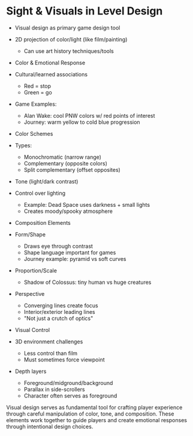 # Sight & Visuals in Level Design

* Visual design as primary game design tool
 * 2D projection of color/light (like film/painting)
   - Can use art history techniques/tools

* Color & Emotional Response
 * Cultural/learned associations
   - Red = stop
   - Green = go
 * Game Examples:
   - Alan Wake: cool PNW colors w/ red points of interest
   - Journey: warm yellow to cold blue progression

* Color Schemes
 * Types:
   - Monochromatic (narrow range)
   - Complementary (opposite colors)
   - Split complementary (offset opposites)

* Tone (light/dark contrast)
 * Control over lighting
   - Example: Dead Space uses darkness + small lights
   - Creates moody/spooky atmosphere

* Composition Elements
 * Form/Shape
   - Draws eye through contrast
   - Shape language important for games
   - Journey example: pyramid vs soft curves
 * Proportion/Scale
   - Shadow of Colossus: tiny human vs huge creatures
 * Perspective
   - Converging lines create focus
   - Interior/exterior leading lines
   - "Not just a crutch of optics"

* Visual Control
 * 3D environment challenges
   - Less control than film
   - Must sometimes force viewpoint
 * Depth layers
   - Foreground/midground/background
   - Parallax in side-scrollers
   - Character often serves as foreground

Visual design serves as fundamental tool for crafting player experience through careful manipulation of color, tone, and composition. These elements work together to guide players and create emotional responses through intentional design choices.